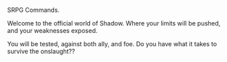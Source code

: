 SRPG Commands.

Welcome to the official world of Shadow.
  Where your limits will be pushed, and your weaknesses exposed.

You will be tested, against both ally, and foe.
  Do you have what it takes to survive the onslaught??
